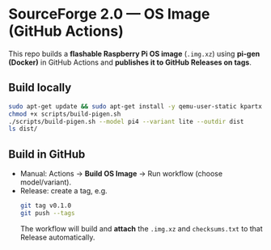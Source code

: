 # SourceForge 2.0 — OS Image (GitHub Actions)

This repo builds a **flashable Raspberry Pi OS image** (`.img.xz`) using **pi-gen (Docker)** in GitHub Actions and **publishes it to GitHub Releases on tags**.

## Build locally
```bash
sudo apt-get update && sudo apt-get install -y qemu-user-static kpartx xz-utils dosfstools git
chmod +x scripts/build-pigen.sh
./scripts/build-pigen.sh --model pi4 --variant lite --outdir dist
ls dist/
```

## Build in GitHub
- Manual: Actions → **Build OS Image** → Run workflow (choose model/variant).
- Release: create a tag, e.g.
  ```bash
  git tag v0.1.0
  git push --tags
  ```
  The workflow will build and **attach** the `.img.xz` and `checksums.txt` to that Release automatically.
